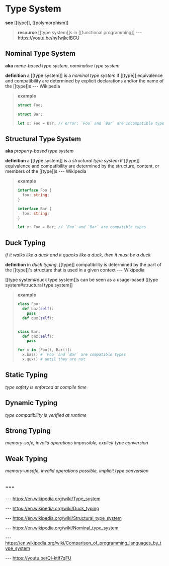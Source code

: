 # Type System

**see** [[type]], [[polymorphism]]

> **resource** [[type system]]s in [[functional programming]] --- <https://youtu.be/hy1wjkcIBCU>

## Nominal Type System

**aka** _name-based type system_, _nominative type system_

**definition** a [[type system]] is a _nominal type system_ if [[type]] equivalence and compatibility are determined by explicit declarations and/or the name of the [[type]]s --- Wikipedia

> **example**
>
> ```rust
> struct Foo;
>
> struct Bar;
>
> let x: Foo = Bar; // error: `Foo` and `Bar` are incompatible types
> ```

## Structural Type System

**aka** _property-based type system_

**definition** a [[type system]] is a _structural type system_ if [[type]] equivalence and compatibility are determined by the structure, content, or members of the [[type]]s --- Wikipedia

> **example**
>
> ```typescript
> interface Foo {
>   foo: string;
> }
>
> interface Bar {
>   foo: string;
> }
>
> let x: Foo = Bar; // `Foo` and `Bar` are compatible types
> ```

## Duck Typing

_if it walks like a duck and it quacks like a duck, then it must be a duck_

**definition** in _duck typing_, [[type]] compatibility is determined by the part of the [[type]]'s structure that is used in a given context --- Wikipedia

[[type system#duck type system]]s can be seen as a usage-based [[type system#structural type system]]

> **example**
>
> ```python
> class Foo:
>   def baz(self):
>     pass
>   def qux(self):
>
>
> class Bar:
>   def baz(self):
>     pass
>
> for x in [Foo(), Bar()]:
>   x.baz() # `Foo` and `Bar` are compatible types
>   x.qux() # until they are not
> ```

## Static Typing

_type safety is enforced at compile time_

## Dynamic Typing

_type compatibility is verified at runtime_

## Strong Typing

_memory-safe, invalid operations impossible, explicit type conversion_

## Weak Typing

_memory-unsafe, invalid operations possible, implicit type conversion_

## ---

--- <https://en.wikipedia.org/wiki/Type_system>

--- <https://en.wikipedia.org/wiki/Duck_typing>

--- <https://en.wikipedia.org/wiki/Structural_type_system>

--- <https://en.wikipedia.org/wiki/Nominal_type_system>

--- <https://en.wikipedia.org/wiki/Comparison_of_programming_languages_by_type_system>

--- <https://youtu.be/QI-ktlf7qFU>
